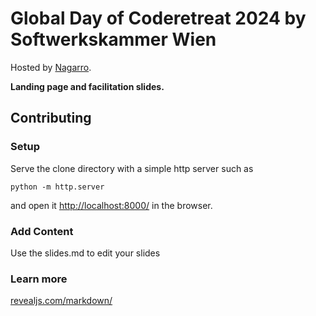 # Global Day of Coderetreat 2024 by Softwerkskammer Wien

Hosted by [Nagarro](https://www.nagarro.com/de).

**Landing page and facilitation slides.**

## Contributing

### Setup

Serve the clone directory with a simple http server such as

```
python -m http.server
```

and open it [http://localhost:8000/](http://localhost:8000/) in the browser.

### Add Content

Use the slides.md to edit your slides

### Learn more

[revealjs.com/markdown/](https://revealjs.com/markdown/)